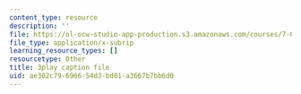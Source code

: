 ```yaml
---
content_type: resource
description: ''
file: https://ol-ocw-studio-app-production.s3.amazonaws.com/courses/7-016-introductory-biology-fall-2018/ae302c79696654d3bd81a3667b7bb6d0_FpXIGTFD8Qs.vtt
file_type: application/x-subrip
learning_resource_types: []
resourcetype: Other
title: 3play caption file
uid: ae302c79-6966-54d3-bd81-a3667b7bb6d0
---
```

